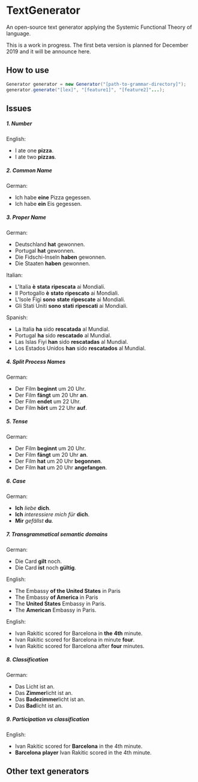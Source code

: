 # TextGenerator
An open-source text generator applying the Systemic Functional Theory of language.

This is a work in progress. The first beta version is planned for December 2019 and it will be announce here.

## How to use
```java
Generator generator = new Generator("[path-to-grammar-directory]");
generator.generate("[lex]", "[feature1]", "[feature2]"...);
```

## Issues

##### 1. Number

English:
- I ate one **pizza**.
- I ate two **pizzas**.

##### 2. Common Name

German:
- Ich habe **eine** Pizza gegessen.
- Ich habe **ein** Eis gegessen.

##### 3. Proper Name

German:
- Deutschland **hat** gewonnen.
- Portugal **hat** gewonnen.
- Die Fidschi-Inseln **haben** gewonnen.
- Die Staaten **haben** gewonnen.

Italian:
- L'Italia **è** **stata** **ripescata** ai Mondiali.
- Il Portogallo **è** **stato** **ripescato** ai Mondiali.
- L'Isole Figi **sono** **state** **ripescate** ai Mondiali.
- Gli Stati Uniti **sono** **stati** **ripescati** ai Mondiali.

Spanish:
- La Italia **ha** sido **rescatada** al Mundial.
- Portugal **ha** sido **rescatado** al Mundial.
- Las Islas Fiyi **han** sido **rescatadas** al Mundial.
- Los Estados Unidos **han** sido **rescatados** al Mundial.

##### 4. Split Process Names

German:
- Der Film **beginnt** um 20 Uhr.
- Der Film **fängt** um 20 Uhr **an**.
- Der Film **endet** um 22 Uhr.
- Der Film **hört** um 22 Uhr **auf**.

##### 5. Tense

German:
- Der Film **beginnt** um 20 Uhr.
- Der Film **fängt** um 20 Uhr **an**.
- Der Film **hat** um 20 Uhr **begonnen**.
- Der Film **hat** um 20 Uhr **angefangen**.

##### 6. Case

German:
- **Ich** *liebe* **dich**.
- **Ich** *interessiere* *mich* *für* **dich**.
- **Mir** *gefällst* **du**.

##### 7. Transgrammatical semantic domains

German:
- Die Card **gilt** noch.
- Die Card **ist** noch **gültig**.

English:
- The Embassy **of the United States** in Paris
- The Embassy **of America** in Paris
- The **United States** Embassy in Paris.
- The **American** Embassy in Paris.

English:
- Ivan Rakitic scored for Barcelona in **the** **4th** minute.
- Ivan Rakitic scored for Barcelona in minute **four**.
- Ivan Rakitic scored for Barcelona after **four** minutes.

##### 8. Classification

German:
- Das Licht ist an.
- Das **Zimmer**licht ist an.
- Das **Badezimmer**licht ist an.
- Das **Bad**licht ist an.

##### 9. Participation vs classification

English:
- Ivan Rakitic scored for **Barcelona** in the 4th minute.
- **Barcelona** **player** Ivan Rakitic scored in the 4th minute.

## Other text generators
